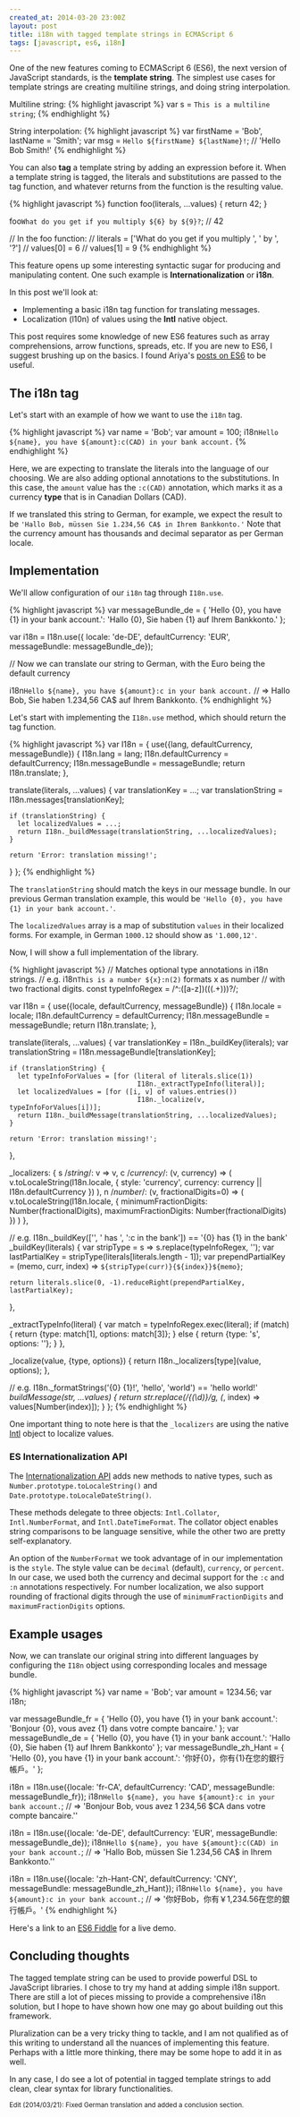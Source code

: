 ```yaml
---
created_at: 2014-03-20 23:00Z
layout: post
title: i18n with tagged template strings in ECMAScript 6
tags: [javascript, es6, i18n]
---
```


One of the new features coming to ECMAScript 6 (ES6), the next version of
JavaScript standards, is the **template string**. The simplest use cases for
template strings are creating multiline strings, and doing string interpolation.

Multiline string:
{% highlight javascript %}
var s = `This is
a multiline
string`;
{% endhighlight %}

String interpolation:
{% highlight javascript %}
var firstName = 'Bob', lastName = 'Smith';
var msg = `Hello ${firstName} ${lastName}!`; // 'Hello Bob Smith!'
{% endhighlight %}

You can also **tag** a template string by adding an expression before it.
When a template string is tagged, the literals and substitutions are passed to
the tag function, and whatever returns from the function is the resulting value.

{% highlight javascript %}
function foo(literals, ...values) {
  return 42;
}

foo`What do you get if you multiply ${6} by ${9}?`; // 42

// In the foo function:
//   literals = ['What do you  get if you multiply ', ' by ', '?']
//   values[0] = 6
//   values[1] = 9
{% endhighlight %}

This feature opens up some interesting syntactic sugar for producing and manipulating
content. One such example is **Internationalization** or **i18n**.

In this post we'll look at:

* Implementing a basic i18n tag function for translating messages.
* Localization (l10n) of values using the **Intl** native object.

This post requires some knowledge of new ES6 features such as array comprehensions,
arrow functions, spreads, etc. If you are new to ES6, I suggest brushing up on the
basics. I found Ariya's [posts on ES6](http://ariya.ofilabs.com/tag/es6) to be useful.

## The i18n tag

Let's start with an example of how we want to use the `i18n` tag.

{% highlight javascript %}
var name = 'Bob';
var amount = 100;
i18n`Hello ${name}, you have ${amount}:c(CAD) in your bank account.`
{% endhighlight %}

Here, we are expecting to translate the literals into the language of our choosing.
We are also adding optional annotations to the substitutions. In this case, the
`amount` value has the `:c(CAD)` annotation, which marks it as a currency **type**
that is in Canadian Dollars (CAD).

If we translated this string to German, for example, we expect the result to be
`'Hallo Bob, müssen Sie 1.234,56 CA$ in Ihrem Bankkonto.'` Note that the currency
amount has thousands and decimal separator as per German locale.

## Implementation

We'll allow configuration of our `i18n` tag through `I18n.use`.

{% highlight javascript %}
var messageBundle_de = {
  'Hello {0}, you have {1} in your bank account.': 'Hallo {0}, Sie haben {1} auf Ihrem Bankkonto.'
};

var i18n = I18n.use({
  locale: 'de-DE',
  defaultCurrency: 'EUR',
  messageBundle: messageBundle_de});

// Now we can translate our string to German, with the Euro being the default currency

i18n`Hello ${name}, you have ${amount}:c in your bank account.`
// => Hallo Bob, Sie haben 1.234,56 CA$ auf Ihrem Bankkonto.
{% endhighlight %}

Let's start with implementing the `I18n.use` method, which should return the
tag function.


{% highlight javascript %}
var I18n = {
  use({lang, defaultCurrency, messageBundle}) {
    I18n.lang = lang;
    I18n.defaultCurrency = defaultCurrency;
    I18n.messageBundle = messageBundle;
    return I18n.translate;
  },

  translate(literals, ...values) {
    var translationKey = ...;
    var translationString = I18n.messages[translationKey];

    if (translationString) {
      let localizedValues = ...;
      return I18n._buildMessage(translationString, ...localizedValues);
    }

    return 'Error: translation missing!';
  }
};
{% endhighlight %}

The `translationString` should match the keys in our message bundle. In our previous
German translation example, this would be `'Hello {0}, you have {1} in your bank account.'`.

The `localizedValues` array is a map of substitution `values` in their localized
forms. For example, in German `1000.12` should show as `'1.000,12'`.

Now, I will show a full implementation of the library.

{% highlight javascript %}
// Matches optional type annotations in i18n strings.
// e.g. i18n`This is a number ${x}:n(2)` formats x as number
//      with two fractional digits.
const typeInfoRegex = /^:([a-z])(\((.+)\))?/;

var I18n = {
  use({locale, defaultCurrency, messageBundle}) {
    I18n.locale = locale;
    I18n.defaultCurrency = defaultCurrency;
    I18n.messageBundle = messageBundle;
    return I18n.translate;
  },

  translate(literals, ...values) {
    var translationKey = I18n._buildKey(literals);
    var translationString = I18n.messageBundle[translationKey];

    if (translationString) {
      let typeInfoForValues = [for (literal of literals.slice(1))
                                    I18n._extractTypeInfo(literal)];
      let localizedValues = [for ([i, v] of values.entries())
                                    I18n._localize(v, typeInfoForValues[i])];
      return I18n._buildMessage(translationString, ...localizedValues);
    }

    return 'Error: translation missing!';
  },

  _localizers: {
    s /*string*/: v => v,
    c /*currency*/: (v, currency) => (
      v.toLocaleString(I18n.locale, {
        style: 'currency',
        currency: currency || I18n.defaultCurrency
      })
    ),
    n /*number*/: (v, fractionalDigits=0) => (
      v.toLocaleString(I18n.locale, {
        minimumFractionDigits: Number(fractionalDigits),
        maximumFractionDigits: Number(fractionalDigits)
      })
    )
  },

  // e.g. I18n._buildKey(['', ' has ', ':c in the bank']) == '{0} has {1} in the bank'
  _buildKey(literals) {
    var stripType = s => s.replace(typeInfoRegex, '');
    var lastPartialKey = stripType(literals[literals.length - 1]);
    var prependPartialKey = (memo, curr, index) => `${stripType(curr)}{${index}}${memo}`;

    return literals.slice(0, -1).reduceRight(prependPartialKey, lastPartialKey);
  },

  _extractTypeInfo(literal) {
    var match = typeInfoRegex.exec(literal);
    if (match) {
      return {type: match[1], options: match[3]};
    } else {
      return {type: 's', options: ''};
    }
  },

  _localize(value, {type, options}) {
    return I18n._localizers[type](value, options);
  },

  // e.g. I18n._formatStrings('{0} {1}!', 'hello', 'world') == 'hello world!'
  _buildMessage(str, ...values) {
    return str.replace(/{(\d)}/g, (_, index) => values[Number(index)]);
  }
};
{% endhighlight %}

One important thing to note here is that the `_localizers` are using the
native [Intl](https://developer.mozilla.org/en-US/docs/Web/JavaScript/Reference/Global_Objects/Intl)
object to localize values.


### ES Internationalization API

The [Internationalization API](https://developer.mozilla.org/en-US/docs/Web/JavaScript/Reference/Global_Objects/Intl)
adds new methods to native types, such as `Number.prototype.toLocaleString()` and `Date.prototype.toLocaleDateString()`.

These methods delegate to three objects: `Intl.Collator`, `Intl.NumberFormat`, and `Intl.DateTimeFormat`. The
collator object enables string comparisons to be language sensitive, while the other two are pretty self-explanatory.

An option of the `NumberFormat` we took advantage of in our implementation is the `style`. The style value can be
`decimal` (default), `currency`, or `percent`. In our case, we used both the currency and decimal support for the `:c` and
`:n` annotations respectively. For number localization, we also support rounding of fractional digits through the use of
`minimumFractionDigits` and `maximumFractionDigits` options.


## Example usages

Now, we can translate our original string into different languages by configuring
the `I18n` object using corresponding locales and message bundle.

{% highlight javascript %}
var name = 'Bob';
var amount = 1234.56;
var i18n;

var messageBundle_fr = {
  'Hello {0}, you have {1} in your bank account.': 'Bonjour {0}, vous avez {1} dans votre compte bancaire.'
};
var messageBundle_de = {
  'Hello {0}, you have {1} in your bank account.': 'Hallo {0}, Sie haben {1} auf Ihrem Bankkonto'
};
var messageBundle_zh_Hant = {
  'Hello {0}, you have {1} in your bank account.': '你好{0}，你有{1}在您的銀行帳戶。'
};

i18n = I18n.use({locale: 'fr-CA', defaultCurrency: 'CAD', messageBundle: messageBundle_fr});
i18n`Hello ${name}, you have ${amount}:c in your bank account.`;
// => 'Bonjour Bob, vous avez 1 234,56 $CA dans votre compte bancaire.''

i18n = I18n.use({locale: 'de-DE', defaultCurrency: 'EUR', messageBundle: messageBundle_de});
i18n`Hello ${name}, you have ${amount}:c(CAD) in your bank account.`;
// => 'Hallo Bob, müssen Sie 1.234,56 CA$ in Ihrem Bankkonto.''

i18n = I18n.use({locale: 'zh-Hant-CN', defaultCurrency: 'CNY', messageBundle: messageBundle_zh_Hant});
i18n`Hello ${name}, you have ${amount}:c in your bank account.`;
// => '你好Bob，你有￥1,234.56在您的銀行帳戶。'
{% endhighlight %}


Here's a link to an [ES6 Fiddle](http://www.es6fiddle.net/ht25opni/) for a live demo.

## Concluding thoughts

The tagged template string can be used to provide powerful DSL to JavaScript libraries.
I chose to try my hand at adding simple i18n support. There are still a lot of pieces
missing to provide a comprehensive i18n solution, but I hope to have shown how one
may go about building out this framework.

Pluralization can be a very tricky thing to tackle, and I am not qualified as of this
writing to understand all the nuances of implementing this feature. Perhaps with
a little more thinking, there may be some hope to add it in as well.

In any case, I do see a lot of potential in tagged template strings to add clean, clear
syntax for library functionalities.

<small>Edit (2014/03/21): Fixed German translation and added a conclusion section.</small>

